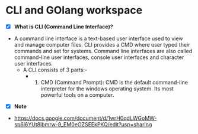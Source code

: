 # **CLI and GOlang workspace**

- [x] **What is CLI (Command Line Interface)?**
- A command line interface is a text-based user interface used to view and manage computer files. CLI provides a CMD where user typed their commands and set for systems. Command line interfaces are also called command-line user interfaces, console user interfaces and character user interfaces.
    - A CLI consists of 3 parts:-
        - 1. CMD (Command Prompt):
         CMD is the default command-line interpreter for the windows operating system. Its most powerful tools on a computer.

- [x] **Note**
- https://docs.google.com/document/d/1wrH0qdLWGoMW-sp6l6YUt8ibmrw-9_EM0eOZSEEkPKQ/edit?usp=sharing